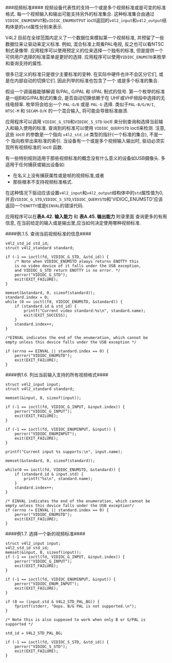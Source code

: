 ###视频标准####
视频设备代表性的支持一个或是多个视频标准或是可变的标准格式. 每一个视频输入和输出可能支持另外的标准集合. 这种标准集合由通过
`VIDIOC_ENUMINPUT`和`vIDIOC_ENUMOUTPUT` ioctl返回的`v4l2_input`和`v4l2_output`结构体是的`std`属性分别来表示.

V4L2 目前在全球范围内定义了一个数据位来模拟第一个视频标准, 并预留了一些数据位来让驱动来定义标准. 例如, 混合标准上观看PAL电视,
反之也可以看NTSC制式录像带. 应用程序可以使用预定义的位来选择一个独有的标准, 但是提供一个可供用户选择的标准菜单是更好的选择.
应用程序可以使用`VIDIOC_ENUMSTD`来枚举和查询支持的属性.

很多已定义的标准只是很少主要标准的变种. 在实际中硬件也许不会区分它们, 或是在内部自动的切换它们. 因此列举的标准也包含了一个
或是多个标准的集合.

假设一个调谐器能够解调 B/PAL, G/PAL 和 I/PAL 制式的信号. 第一个枚举的标准是一组B和G/PAL制式的集合, 是否自动切换依赖于在
UHF或VHF频段中选择的无线电频率. 枚举将会给出一个 `PAL-G/B` 或是 `PAL-G` 选择. 类似于`PAL-B/G/H/I`, `NTSC-M` 和
`SECAM-D/K` 的一个混合输入, 将可能会导致标准崩溃.

应用程序可以调用 `VIDIOC_G_STD`和`VIDIOC_S_STD` ioctl 来分别查询和选择当前输入和输入使用的标准. 查询到的标准可以使用
`VIDIOC_QUERYSTD` ioctl来检测. 注意,这些 ioctl 的参数是一个指向 `v4l2_std_id` 类型的指针(一个标准的集合), 不是一个
指向枚举出来标准的索引. 当设备有一个或是多个视频输入输出时, 驱动必须实现所有视频标准的 ioctl 函数.

有一些特别规则适用于那些视频标准的概念没有什么意义的设备如USB摄像头. 多适用于任何捕获或输出设备如:

* 在名义上没有捕获属性或是帧的视频标准,或者
* 那些根本不支持视频标准格式.

在这种情况下驱动应该设置`v4l2_input`和`v4l2_output`结构体中的`std`属性值为0, 并且`VIDIOC_G_STD`,`VIDIOC_S_STD`,`VIDIOC_QUERYSTD`和'VIDIOC_ENUMSTD'应该返回一个`ENOTTY`或是`EINVAL`的错误代码.

应用程序可以在**表A.42. 输入能力** 和 **表A.45. 输出能力** 附录里面
查询更多的有用信息, 在当前给定的输入或是输出里,应当如何决定使用哪种视频标准.

####例.1.5. 查询当前视频标准的信息####

    v4l2_std_id std_id;
    struct v4l2_standard standard;

    if (-1 == ioctl(fd, VIDIOC_G_STD, &std_id)) {
        /* Note when VIDIOC_ENUMSTD always returns ENOTTY this
        is no video device of it falls under the USB exception,
        and VIDIOC_G_STD return ENOTTY is no error. */
        perror("VIDIOC_G_STD");
        exit(EXIT_FAILURE);
    }

    memset(&standard, 0, sizeof(standard));
    standard.index = 0;
    while (0 == ioctl(fd, VIDIOC_ENUMSTD, &standard)) {
        if (standard.id & std_id) {
            printf("Current video standard:%s\n", standard.name);
            exit(EXIT_SUCCESS);
        }
        standard.index++;
    }

    /*EINVAL indicates the end of the enumeration, which cannot be
    empty unless this device falls under the USB exception */

    if (errno == EINVAL || standard.index == 0) {
        perror("VIDIOC_ENUMSTD");
        exit(EXIT_FAILURE);
    }

####例1.6. 列出当前输入支持的所有视频格式####

    struct v4l2_input input;
    struct v4l2_standard standard;

    memset(&input, 0, sizeof(input));

    if (-1 == ioctl(fd, VIDIOC_G_INPUT, &input.index)) {
        perror("VIDIOC_G_INPUT");
        exit(EXIT_FAILURE);
    }

    if (-1 == ioctl(fd, VIDIOC_ENUMINPUT, &input)) {
        perror("VIDIOC_ENUMINPUT");
        exit(EXIT_FAILURE);
    }

    printf("Current input %s supports:\n", input.name);

    memset(&standard, 0, sizeof(standard));

    while(0 == ioctl(fd, VIDIOC_ENUMSTD, &standard)) {
        if (standard.id & input.std) {
            printf("%s\n", standard.name);
        }
        standard.index++;
    }

    /* EINVAL indicates the end of the enumeration, which cannot be
    empty unless this device falls under the USB exception*/
    if (errno != EINVAL || standard.index == 0) {
        perror("VIDIOC_ENUMSTD");
        exit(EXIT_FAILURE);
    }

####例1.7. 选择一个新的视频标准####

    struct v4l2_input input;
    v4l2_std_id std_id;
    memset(&input, 0, sizeof(input));
    if (-1 == ioctl(fd, VIDIOC_G_INPUT, &input.index)) {
        perror("VIDIOC_G_INPUT");
        exit(EXIT_FAILURE);
    }

    if (-1 == ioctl(fd, VIDIOC_ENUMINPUT, &input)) {
        perror("VIDIOC_ENUM_INPUT");
        exit(EXIT_FAILURE);
    }

    if (0 == (input.std & V4L2_STD_PAL_BG)) {
        fprintf(stderr, "Oops. B/G PAL is not supported.\n");
    }

    /* Note this is also supposed to work when only B or G/PAL is supported */

    std_id = V4L2_STD_PAL_BG;

    if (-1 == ioctl(fd, VIDIOC_S_STD, &std_id)) {
        perror("VIDIOC_S_STD");
        exit(EXIT_FAILURE);
    }
